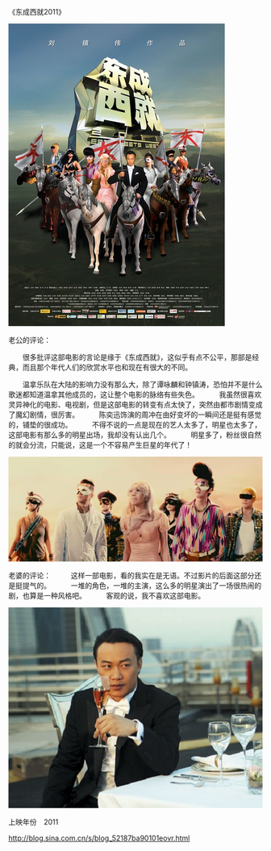 《东成西就2011》

			
![](./img/001vda4xty6EtkhigIe36&690.jpg)

老公的评论：
 

　　很多批评这部电影的言论是缘于《东成西就》，这似乎有点不公平，那部是经典，而且那个年代人们的欣赏水平也和现在有很大的不同。
 

　　温拿乐队在大陆的影响力没有那么大，除了谭咏麟和钟镇涛，恐怕并不是什么歌迷都知道温拿其他成员的，这让整个电影的脉络有些失色。
 
　　我虽然很喜欢灵异神化的电影、电视剧，但是这部电影的转变有点太快了，突然由都市剧情变成了魔幻剧情，很厉害。
 
　　陈奕迅饰演的周冲在由好变坏的一瞬间还是挺有感觉的，铺垫的很成功。
 
　　不得不说的一点是现在的艺人太多了，明星也太多了，这部电影有那么多的明星出场，我却没有认出几个。
 
　　明星多了，粉丝很自然的就会分流，只能说，这是一个不容易产生巨星的年代了！

![](./img/001vda4xty6EtkkelWm06&690.jpg)

老婆的评论：
 
　　这样一部电影，看的我实在是无语。不过影片的后面这部分还是挺提气的。
 
　　一堆的角色，一堆的主演，这么多的明星演出了一场很热闹的剧，也算是一种风格吧。
 
　　客观的说，我不喜欢这部电影。

![](./img/001vda4xty6EtklFwRe2c&690.jpg)



上映年份　2011							
		
http://blog.sina.com.cn/s/blog_52187ba90101eovr.html
